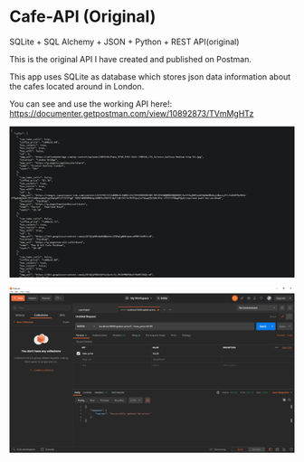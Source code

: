 # Cafe-API (Original)

SQLite + SQL Alchemy + JSON + Python + REST API(original) 

This is the original API I have created and published on Postman. 

This app uses SQLite as database which stores json data information about the cafes located around in London. 

You can see and use the working API here!: https://documenter.getpostman.com/view/10892873/TVmMgHTz


![alt text](https://github.com/taroserigano/MyOriginal-Cafe-API/blob/main/images/main.jpg)


![alt text](https://github.com/taroserigano/MyOriginal-Cafe-API/blob/main/images/postman.jpg)
